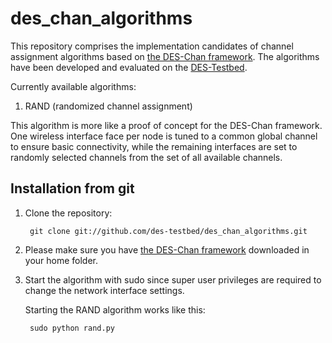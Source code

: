 des_chan_algorithms
===================

This repository comprises the implementation candidates of channel assignment algorithms based on [the DES-Chan framework](https://github.com/des-testbed/des_chan). The algorithms have been developed and evaluated on the [DES-Testbed](http://des-testbed.net).

Currently available algorithms:

1. RAND (randomized channel assignment)

  This algorithm is more like a proof of concept for the DES-Chan framework. One wireless interface face per node is tuned to a common global channel to ensure basic connectivity, while the remaining interfaces are set to randomly selected channels from the set of all available channels.

  
Installation from git
---------------------
1. Clone the repository:
    
        git clone git://github.com/des-testbed/des_chan_algorithms.git
    
2. Please make sure you have [the DES-Chan framework](https://github.com/des-testbed/des_chan) downloaded in your home folder.

3. Start the algorithm with sudo since super user privileges are required to change the network interface settings.

    Starting the RAND algorithm works like this:

        sudo python rand.py

